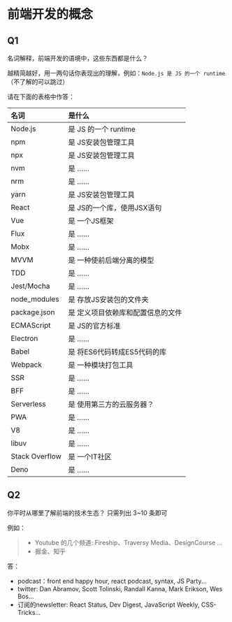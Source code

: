 # 前端开发的概念

## Q1

名词解释，前端开发的语境中，这些东西都是什么？

越精简越好，用一两句话你表现出的理解，例如：`Node.js 是 JS 的一个 runtime`  
（不了解的可以跳过）

请在下面的表格中作答：

| 名词           | 是什么               |
| :------------- | :------------------- |
| Node.js        | 是 JS 的一个 runtime |
| npm            | 是 JS安装包管理工具                |
| npx            | 是 JS安装包管理工具                |
| nvm            | 是 ……                |
| nrm            | 是 ……                |
| yarn           | 是 JS安装包管理工具                |
| React          | 是 JS的一个库，使用JSX语句                |
| Vue            | 是 一个JS框架                |
| Flux           | 是 ……                |
| Mobx           | 是 ……                |
| MVVM           | 是 一种使前后端分离的模型                |
| TDD            | 是 ……                |
| Jest/Mocha     | 是 ……                |
| node_modules   | 是 存放JS安装包的文件夹                |
| package.json   | 是 定义项目依赖库和配置信息的文件                |
| ECMAScript     | 是 JS的官方标准                |
| Electron       | 是 ……                |
| Babel          | 是 将ES6代码转成ES5代码的库                |
| Webpack        | 是 一种模块打包工具                |
| SSR            | 是 ……                |
| BFF            | 是 ……                |
| Serverless     | 是 使用第三方的云服务器？                |
| PWA            | 是 ……                |
| V8             | 是 ……                |
| libuv          | 是 ……                |
| Stack Overflow | 是 一个IT社区                |
| Deno           | 是 ……                |

## Q2

你平时从哪里了解前端的技术生态？
只需列出 3~10 条即可

例如：

> - Youtube 的几个频道: Fireship、Traversy Media、DesignCourse …
> - 掘金、知乎

答：

- podcast：front end happy hour, react podcast, syntax, JS Party...
- twitter: Dan Abramov, Scott Tolinski, Randall Kanna, Mark Erikson, Wes Bos...
- 订阅的newsletter: React Status, Dev Digest, JavaScript Weekly, CSS-Tricks...  